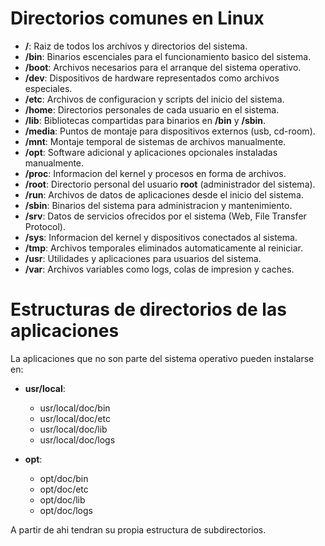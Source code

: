 # Directorios comunes en Linux

- **/**: Raiz de todos los archivos y directorios del sistema.
- **/bin**: Binarios escenciales para el funcionamiento basico del sistema.
- **/boot**: Archivos necesarios para el arranque del sistema operativo.
- **/dev**: Dispositivos de hardware representados como archivos especiales.
- **/etc**: Archivos de configuracion y scripts del inicio del sistema.
- **/home**: Directorios personales de cada usuario en el sistema.
- **/lib**: Bibliotecas compartidas para binarios en **/bin** y **/sbin**.
- **/media**: Puntos de montaje para dispositivos externos (usb, cd-room).
- **/mnt**: Montaje temporal de sistemas de archivos manualmente.
- **/opt**: Software adicional y aplicaciones opcionales instaladas manualmente.
- **/proc**: Informacion del kernel y procesos en forma de archivos.
- **/root**: Directorio personal del usuario **root** (administrador del sistema).
- **/run**: Archivos de datos de aplicaciones desde el inicio del sistema.
- **/sbin**: Binarios del sistema para administracion y mantenimiento.
- **/srv**: Datos de servicios ofrecidos por el sistema (Web, File Transfer Protocol).
- **/sys**: Informacion del kernel y dispositivos conectados al sistema.
- **/tmp**: Archivos temporales eliminados automaticamente al reiniciar.
- **/usr**: Utilidades y aplicaciones para usuarios del sistema.
- **/var**: Archivos variables como logs, colas de impresion y caches.

# Estructuras de directorios de las aplicaciones

La aplicaciones que no son parte del sistema operativo pueden instalarse en:

- **usr/local**:
    - usr/local/doc/bin
    - usr/local/doc/etc
    - usr/local/doc/lib
    - usr/local/doc/logs

- **opt**:
    - opt/doc/bin
    - opt/doc/etc
    - opt/doc/lib
    - opt/doc/logs

A partir de ahi tendran su propia estructura de subdirectorios.